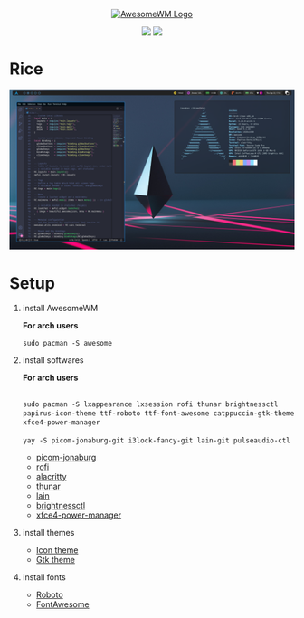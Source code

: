 <div align="center">

<a href="https://awesomewm.org/"><img alt="AwesomeWM Logo" height="160" src="https://upload.wikimedia.org/wikipedia/commons/0/07/Awesome_logo.svg"></a>

<div align="center">
    <img src ="https://img.shields.io/badge/Awesomewm-6c5d87.svg?&style=for-the-badge&logo=Lua&logoColor=white"/>
    <img src ="https://img.shields.io/badge/ArchLinux-4ba383.svg?&style=for-the-badge&logo=Arch Linux&logoColor=white"/>
</div>

</div>

# Rice

![rice](./assets/screenshot.png)

# Setup
1. install AwesomeWM

    **For arch users**
    ``` shell
    sudo pacman -S awesome
    ```

2. install softwares

    **For arch users**

    ```shell
   
    sudo pacman -S lxappearance lxsession rofi thunar brightnessctl papirus-icon-theme ttf-roboto ttf-font-awesome catppuccin-gtk-theme xfce4-power-manager

    yay -S picom-jonaburg-git i3lock-fancy-git lain-git pulseaudio-ctl
   
    ```

    - [picom-jonaburg](https://github.com/jonaburg/picom)
    - [rofi](https://github.com/davatorium/rofi)
    - [alacritty](https://github.com/alacritty/alacritty)
    - [thunar](https://gitlab.xfce.org/xfce/thunar)
    - [lain](https://github.com/lcpz/lain)
    - [brightnessctl](https://github.com/Hummer12007/brightnessctl)
    - [xfce4-power-manager](https://gitlab.xfce.org/xfce/xfce4-power-manager)

3. install themes

    - [Icon theme](https://github.com/PapirusDevelopmentTeam/papirus-icon-theme)
    - [Gtk theme](https://github.com/catppuccin/catppuccin)

4. install fonts

    - [Roboto](https://github.com/googlefonts/roboto)
    - [FontAwesome](https://github.com/FortAwesome/Font-Awesome)

